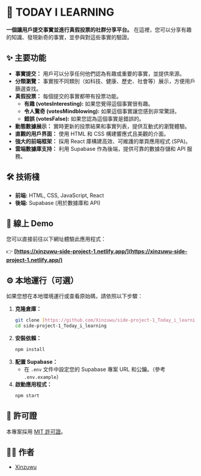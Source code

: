 # 🚀 TODAY I LEARNING

**一個讓用戶提交事實並進行真假投票的社群分享平台。** 在這裡，您可以分享有趣的知識、發現新奇的事實，並參與對這些事實的驗證。

## ✨ 主要功能

- **事實提交：** 用戶可以分享任何他們認為有趣或重要的事實，並提供來源。
- **分類瀏覽：** 事實按不同類別（如科技、健康、歷史、社會等）展示，方便用戶篩選查找。
- **真假投票：** 每個提交的事實都帶有投票功能。
  - **有趣 (votesInteresting):** 如果您覺得這個事實很有趣。
  - **令人驚奇 (votesMindblowing):** 如果這個事實讓您感到非常驚訝。
  - **錯誤 (votesFalse):** 如果您認為這個事實是錯誤的。
- **動態數據展示：** 實時更新的投票結果和事實列表，提供互動式的瀏覽體驗。
- **直觀的用戶界面：** 使用 HTML 和 CSS 構建響應式且美觀的介面。
- **強大的前端框架：** 採用 React 庫構建高效、可維護的單頁應用程式 (SPA)。
- **雲端數據庫支持：** 利用 Supabase 作為後端，提供可靠的數據存儲和 API 服務。

## 🛠️ 技術棧

- **前端:** HTML, CSS, JavaScript, React
- **後端:** Supabase (用於數據庫和 API)

## 🚀 線上 Demo

您可以直接前往以下網址體驗此應用程式：

👉 **[https://xinzuwu-side-project-1.netlify.app/](https://xinzuwu-side-project-1.netlify.app/)**

## ⚙️ 本地運行（可選）

如果您想在本地環境運行或查看原始碼，請依照以下步驟：

1.  **克隆倉庫：**
    ```bash
    git clone [https://github.com/Xinzuwu/side-project-1_Today_i_learning.git](https://github.com/Xinzuwu/side-project-1_Today_i_learning.git)
    cd side-project-1_Today_i_learning
    ```
2.  **安裝依賴：**
    ```bash
    npm install
    ```
3.  **配置 Supabase：**
    - 在 `.env` 文件中設定您的 Supabase 專案 URL 和公鑰。（參考 `.env.example`）
4.  **啟動應用程式：**
    ```bash
    npm start
    ```

## 📄 許可證

本專案採用 [MIT 許可證](LICENSE)。

## 🧑‍💻 作者

- [Xinzuwu](https://github.com/Xinzuwu)
